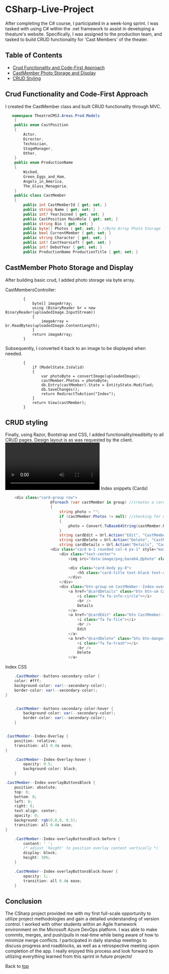 # CSharp-Live-Project
After completing the C# course, I participated in a week-long sprint. I was tasked with using C# within the .net framework to assist in developing a theature's website. Specifically, I was assigned to the production team, and tasked to build CRUD functionality for 'Cast Members' of the theater. 

## Table of Contents
- [Crud Functionality and Code-First Approach](#Crud-Functionality-and-Code-First-Approach)
- [CastMember Photo Storage and Display](#CastMember-Photo-Storage-and-Display)
- [CRUD Styling](#CRUD-Styling)

## Crud Functionality and Code-First Approach
I created the CastMember class and built CRUD functionality through MVC. 
```cs
   namespace TheatreCMS3.Areas.Prod.Models
    {
    public enum CastPosition
    {
        Actor,
        Director,
        Technician,
        StageManager,
        Other,
    }
    public enum ProductionName
    {
        Wicked,
        Green_Eggs_and_Ham,
        Angels_in_America,
        The_Glass_Menagerie,
    }
    public class CastMember
    {
        public int CastMemberId { get; set; }
        public string Name { get; set; }
        public int? YearJoined { get; set; }
        public CastPosition MainRole { get; set; }
        public string Bio { get; set; }
        public byte[] Photos { get; set; } //Byte Array Photo Storage
        public bool CurrentMember { get; set; }
        public string Character { get; set; }
        public int? CastYearsLeft { get; set; }
        public int? DebutYear { get; set; }
        public ProductionName ProductionTitle { get; set; }
```



## CastMember Photo Storage and Display
After building basic crud, I added photo storage via byte array.

CastMembersController:
```public byte[] convertImage(HttpPostedFileBase uploadedImage)
        {
            byte[] imageArray;
            using (BinaryReader br = new BinaryReader(uploadedImage.InputStream))
            {
                imageArray = br.ReadBytes(uploadedImage.ContentLength);
            }
            return imageArray;
        }
```


Subsequently, I converted it back to an image to be displayed when needed.
```public ActionResult Edit([Bind(Include = "CastMemberId,Name,YearJoined,MainRole,Bio,CurrentMember,Character,CastYearLeft,DebutYear,Photos,ProductionTitle")] CastMember castMember, HttpPostedFileBase uploadedImage)
        {
            if (ModelState.IsValid)
            {
                var photoByte = convertImage(uploadedImage);
                castMember.Photos = photoByte;
                db.Entry(castMember).State = EntityState.Modified;
                db.SaveChanges();
                return RedirectToAction("Index");
            }
            return View(castMember);
        }
```

## CRUD styling
Finally, using Razor, Bootstrap and CSS, I added functionality/readibilty to all CRUD pages. Design layout is as was requested by the client.
![Index](/videos/index.mp4)
Index snippets (Cards)
```cs
    <div class="card-group row">
                    @foreach (var castMember in group) //creates a card from each model and 'group'(s) them by 'ProductionTitle'
                    {
                        string photo = "";
                        if (castMember.Photos != null) //checking for null
                        {
                            photo = Convert.ToBase64String(castMember.Photos);
                        }
                        string cardEdit = Url.Action("Edit", "CastMembers", new { id = castMember.CastMemberId });
                        string cardDelete = Url.Action("Delete", "CastMembers", new { id = castMember.CastMemberId });
                        string cardDetails = Url.Action("Details", "CastMembers", new { id = castMember.CastMemberId });
                    <div class="card m-1 rounded col-4 px-1" style="max-width:13rem; width: auto;">
                        <div class="text-center">
                            <img src="data:image/png;base64,@photo" class="rounded card-img-top CastMember--Index-Overlay" alt="...">

                            <div class="card-body py-0">
                                <h5 class="card-title text-black text-center pt-1" style="max-width:100%;">@Html.DisplayFor(modelItem => castMember.Name)</h5>
                            </div>
                        </div>
                        <div class="btn-group-sm CastMember--Index-overlayButtonsBlock">
                            <a href="@cardDetails" class="btn btn-sm CastMember--buttons-secondary-color">
                                <i class="fa fa-info-circle"></i>
                                <br />
                                Details
                            </a>
                            <a href="@cardEdit" class="btn CastMember--buttons-secondary-color">
                                <i class="fa fa-file"></i>
                                <br />
                                Edit
                            </a>
                            <a href="@cardDelete" class="btn btn-danger">
                                <i class="fa fa-trash"></i>
                                <br />
                                Delete
                            </a>
```
Index CSS
```cs
    .CastMember--buttons-secondary-color {
    color: #fff;
    background-color: var(--secondary-color);
    border-color: var(--secondary-color);
}


    .CastMember--buttons-secondary-color:hover {
        background-color: var(--secondary-color);
        border-color: var(--secondary-color);
    }


.CastMember--Index-Overlay {
    position: relative;
    transition: all 0.4s ease;
}

    .CastMember--Index-Overlay:hover {
        opacity: 0.5;
        background-color: black;
    }

.CastMember--Index-overlayButtonsBlock {
    position: absolute;
    top: 0;
    bottom: 0;
    left: 0;
    right: 0;
    text-align: center;
    opacity: 0;
    background: rgb(0,0,0, 0.5);
    transition: all 0.4s ease;
}

    .CastMember--Index-overlayButtonsBlock:before {
        content: ' ';
        /* adjust 'height' to position overlay content vertically */
        display: block;
        height: 30%;
    }

    .CastMember--Index-overlayButtonsBlock:hover {
        opacity: 1;
        transition: all 0.4s ease;
    }

```

## Conclusion
The CSharp project provided me with my first full-scale opportunity to utilize project methodologies and gain a detailed understanding of version control. I worked with other students within an Agile framework environment on the Microsoft Azure DevOps platform. I was able to make commits, merges, and push/pulls in real-time while being aware of how to minimize merge conflicts. I participated in daily standup meetings to discuss progress and roadblocks, as well as a retrospective meeting upon completion of the app. I really enjoyed this process and look forward to utilizing everything learned from this sprint in future projects!

Back to [top](#CSharp-Live-Project)
